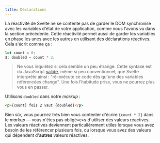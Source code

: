 ```yaml
---
title: Déclarations
---
```


La réactivité de Svelte ne se contente pas de garder le <span class='vo'>DOM</span> synchronisé avec les variables d'état de votre application, comme nous l'avons vu dans la section précédente. Cette réactivité permet aussi de garder les variables en phase les unes avec les autres en utilisant des déclarations réactives. Cela s'écrit comme ça :

```ts
let count = 0;
$: doubled = count * 2;
```

> Ne vous inquiétez si cela semble un peu étrange. Cette syntaxe est du JavaScript [valide](https://developer.mozilla.org/fr/docs/Web/JavaScript/Reference/Statements/label), même si peu conventionnel, que Svelte interprète ainsi : "ré-exécute ce code dès qu'une des variables référencées change". Une fois l'habitude prise, vous ne pourrez plus vous en passer.

Utilisons `doubled` dans notre <span class='vo'>_markup_</span> :

```html
<p>{count} fois 2 vaut {doubled}</p>
```

Bien sûr, vous pourriez très bien vous contenter d'écrire `{count * 2}` dans le <span class='vo'>_markup_</span> — vous n'êtes pas obligé•e•s d'utiliser des valeurs réactives. Les valeurs réactives deviennent particulièrement utiles lorsque vous avez besoin de les référencer plusieurs fois, ou lorsque vous avez des valeurs qui dépendent d'**autres** valeurs réactives.
